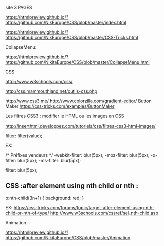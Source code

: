 
site 3 PAGES

https://htmlpreview.github.io/?https://github.com/NikEurope/CSS/blob/master/index.html

https://htmlpreview.github.io/?https://github.com/NikEurope/CSS/blob/master/CSS-Tricks.html



CollapseMenu:

https://htmlpreview.github.io/?https://github.com/NikitaEurope/CSS/blob/master/CollapseMenu.html



CSS

http://www.w3schools.com/css/

http://css.mammouthland.net/outils-css.php


http://www.css3.me/
http://www.colorzilla.com/gradient-editor/
Button Maker https://css-tricks.com/examples/ButtonMaker




Les filtres CSS3 : modifier le HTML ou les images en CSS

http://inserthtml.developpez.com/tutoriels/css/filtres-css3-html-images/


filter: filter(value);

EX:

/* Préfixes vendeurs */
-webkit-filter: blur(5px);
-moz-filter: blur(5px);
-o-filter: blur(5px);
-ms-filter: blur(5px);

filter: blur(5px);



## CSS :after element using nth child or nth :

p:nth-child(3n+1) {
    background: red;
}

EX:
https://css-tricks.com/forums/topic/target-after-element-using-nth-child-or-nth-of-type/
http://www.w3schools.com/cssref/sel_nth-child.asp


Animation  :

https://htmlpreview.github.io/?https://github.com/NikitaEurope/CSS/blob/master/Animation
